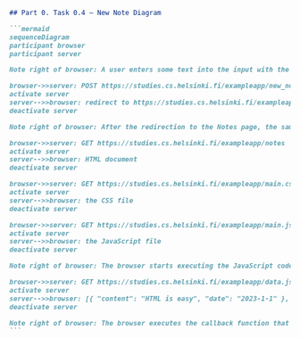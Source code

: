 ````markdown
## Part 0. Task 0.4 – New Note Diagram

```mermaid
sequenceDiagram
participant browser
participant server

Note right of browser: A user enters some text into the input with the name "note" and clicks the "Save" button.

browser->>server: POST https://studies.cs.helsinki.fi/exampleapp/new_note
activate server
server-->>browser: redirect to https://studies.cs.helsinki.fi/exampleapp/notes with Status Code "302 Found"
deactivate server

Note right of browser: After the redirection to the Notes page, the same cycle repeats because the page is reloaded from scratch. This means the CSS and JavaScript files are loaded again and executed, etc. No AJAX approach was used after clicking the "Save" button, so the behavior and further text below remains unchanged.

browser->>server: GET https://studies.cs.helsinki.fi/exampleapp/notes
activate server
server-->>browser: HTML document
deactivate server

browser->>server: GET https://studies.cs.helsinki.fi/exampleapp/main.css
activate server
server-->>browser: the CSS file
deactivate server

browser->>server: GET https://studies.cs.helsinki.fi/exampleapp/main.js
activate server
server-->>browser: the JavaScript file
deactivate server

Note right of browser: The browser starts executing the JavaScript code that fetches the JSON from the server

browser->>server: GET https://studies.cs.helsinki.fi/exampleapp/data.json
activate server
server-->>browser: [{ "content": "HTML is easy", "date": "2023-1-1" }, ... ]
deactivate server

Note right of browser: The browser executes the callback function that renders the notes
```
````
